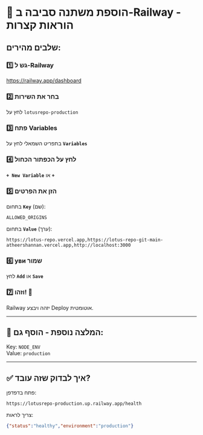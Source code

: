 # 🚀 הוספת משתנה סביבה ב-Railway - הוראות קצרות

## שלבים מהירים:

### 1️⃣ גש ל-Railway
https://railway.app/dashboard

### 2️⃣ בחר את השירות
לחץ על `lotusrepo-production`

### 3️⃣ פתח Variables
בתפריט השמאלי לחץ על **`Variables`**

### 4️⃣ לחץ על הכפתור הכחול
**`+ New Variable`** או **`+`**

### 5️⃣ הזן את הפרטים

בתחום **`Key`** (שם):
```
ALLOWED_ORIGINS
```

בתחום **`Value`** (ערך):
```
https://lotus-repo.vercel.app,https://lotus-repo-git-main-atheershannan.vercel.app,http://localhost:3000
```

### 6️⃣ уви שמור
לחץ **`Add`** או **`Save`**

### 7️⃣ וזהו! 🎉

Railway יזהה ויבצע Deploy אוטומטית.

---

## 📝 המלצה נוספת - הוסף גם:
Key: `NODE_ENV`  
Value: `production`

---

## ✅ איך לבדוק שזה עובד?
פתח בדפדפן:
```
https://lotusrepo-production.up.railway.app/health
```

צריך לראות:
```json
{"status":"healthy","environment":"production"}
```

